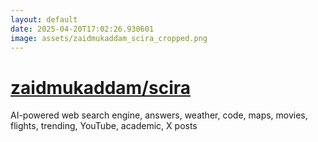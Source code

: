 ```yaml
---
layout: default
date: 2025-04-20T17:02:26.930601
image: assets/zaidmukaddam_scira_cropped.png
---
```


# [zaidmukaddam/scira](https://github.com/zaidmukaddam/scira)

AI-powered web search engine, answers, weather, code, maps, movies, flights, trending, YouTube, academic, X posts
